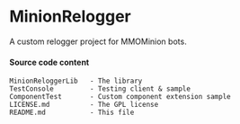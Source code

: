 # MinionRelogger #

A custom relogger project for MMOMinion bots. 

#### Source code content ####

```
MinionReloggerLib   - The library
TestConsole         - Testing client & sample
ComponentTest       - Custom component extension sample
LICENSE.md          - The GPL license
README.md           - This file
```

